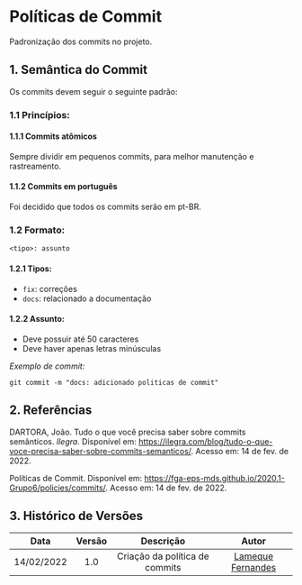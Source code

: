 # Políticas de Commit

Padronização dos commits no projeto. 


## 1. Semântica do Commit

Os commits devem seguir o seguinte padrão:


### 1.1 Princípios:

#### 1.1.1 Commits atômicos

Sempre dividir em pequenos commits, para melhor manutenção e rastreamento.

#### 1.1.2 Commits em português

Foi decidido que todos os commits serão em pt-BR.

### 1.2 Formato:
```
<tipo>: assunto
```

#### 1.2.1 Tipos:

- ```fix```: correções
- ```docs```: relacionado a documentação

#### 1.2.2 Assunto:

- Deve possuir até 50 caracteres
- Deve haver apenas letras minúsculas

*Exemplo de commit:*
```
git commit -m "docs: adicionado politicas de commit"
```

## 2. Referências

DARTORA, João. Tudo o que você precisa saber sobre commits semânticos. *Ilegra*. Disponível em: <https://ilegra.com/blog/tudo-o-que-voce-precisa-saber-sobre-commits-semanticos/>. Acesso em: 14 de fev. de 2022.

Políticas de Commit. Disponível em: <https://fga-eps-mds.github.io/2020.1-Grupo6/policies/commits/>. Acesso em: 14 de fev. de 2022.


## 3. Histórico de Versões

| Data       | Versão | Descrição                      | Autor             |
| :--------: | :----: | :----------:                   | :---------------: |
| 14/02/2022 |  1.0   | Criação da política de commits | [Lameque Fernandes](https://github.com/LamequeFernandes)|
